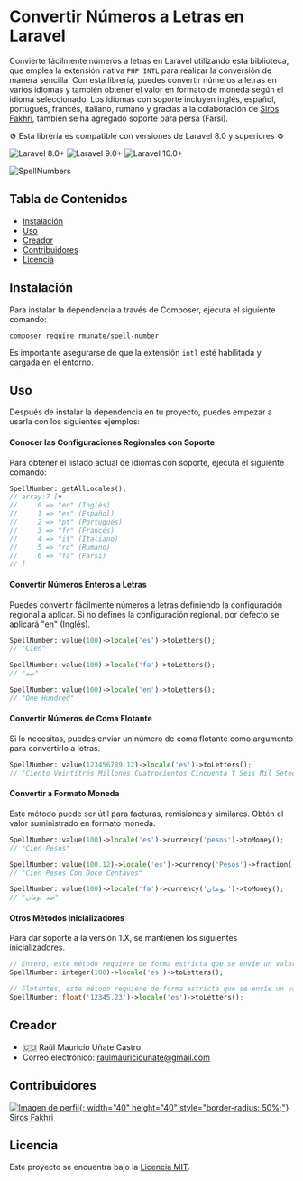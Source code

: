 # Convertir Números a Letras en Laravel

Convierte fácilmente números a letras en Laravel utilizando esta biblioteca, que emplea la extensión nativa `PHP INTL` para realizar la conversión de manera sencilla. Con esta librería, puedes convertir números a letras en varios idiomas y también obtener el valor en formato de moneda según el idioma seleccionado. Los idiomas con soporte incluyen inglés, español, portugués, francés, italiano, rumano y gracias a la colaboración de [Siros Fakhri](https://github.com/sirosfakhri), también se ha agregado soporte para persa (Farsi).

⚙️ Esta librería es compatible con versiones de Laravel 8.0 y superiores ⚙️

![Laravel 8.0+](https://img.shields.io/badge/Laravel-8.0%2B-orange.svg)
![Laravel 9.0+](https://img.shields.io/badge/Laravel-9.0%2B-orange.svg)
![Laravel 10.0+](https://img.shields.io/badge/Laravel-10.0%2B-orange.svg)

![SpellNumbers](https://github.com/rmunate/SpellNumber/assets/91748598/f2aea68b-fc9f-46be-ae54-a4955f0ce7a2)

## Tabla de Contenidos

- [Instalación](#instalación)
- [Uso](#uso)
- [Creador](#creador)
- [Contribuidores](#contribuidores)
- [Licencia](#licencia)

## Instalación

Para instalar la dependencia a través de Composer, ejecuta el siguiente comando:

```shell
composer require rmunate/spell-number
```

Es importante asegurarse de que la extensión `intl` esté habilitada y cargada en el entorno.

## Uso

Después de instalar la dependencia en tu proyecto, puedes empezar a usarla con los siguientes ejemplos:

#### Conocer las Configuraciones Regionales con Soporte

Para obtener el listado actual de idiomas con soporte, ejecuta el siguiente comando:

```php
SpellNumber::getAllLocales();
// array:7 [▼
//     0 => "en" (Inglés)
//     1 => "es" (Español)
//     2 => "pt" (Portugués)
//     3 => "fr" (Francés)
//     4 => "it" (Italiano)
//     5 => "ro" (Rumano)
//     6 => "fa" (Farsi)
// ]
```

#### Convertir Números Enteros a Letras

Puedes convertir fácilmente números a letras definiendo la configuración regional a aplicar. Si no defines la configuración regional, por defecto se aplicará "en" (Inglés).

```php
SpellNumber::value(100)->locale('es')->toLetters();
// "Cien"

SpellNumber::value(100)->locale('fa')->toLetters();
// "صد"

SpellNumber::value(100)->locale('en')->toLetters();
// "One Hundred"
```

#### Convertir Números de Coma Flotante

Si lo necesitas, puedes enviar un número de coma flotante como argumento para convertirlo a letras.

```php
SpellNumber::value(123456789.12)->locale('es')->toLetters();
// "Ciento Veintitrés Millones Cuatrocientos Cincuenta Y Seis Mil Setecientos Ochenta Y Nueve Con Doce"
```

#### Convertir a Formato Moneda

Este método puede ser útil para facturas, remisiones y similares. Obtén el valor suministrado en formato moneda.

```php
SpellNumber::value(100)->locale('es')->currency('pesos')->toMoney();
// "Cien Pesos"

SpellNumber::value(100.12)->locale('es')->currency('Pesos')->fraction('centavos')->toMoney();
// "Cien Pesos Con Doce Centavos"

SpellNumber::value(100)->locale('fa')->currency('تومان')->toMoney();
// "صد تومان"
```

#### Otros Métodos Inicializadores

Para dar soporte a la versión 1.X, se mantienen los siguientes inicializadores.

```php
// Entero, este método requiere de forma estricta que se envíe un valor entero como argumento.
SpellNumber::integer(100)->locale('es')->toLetters();

// Flotantes, este método requiere de forma estricta que se envíe un valor de cadena de texto como argumento.
SpellNumber::float('12345.23')->locale('es')->toLetters();
```

## Creador

- 🇨🇴 Raúl Mauricio Uñate Castro
- Correo electrónico: raulmauriciounate@gmail.com

## Contribuidores
[![Imagen de perfil](https://avatars.githubusercontent.com/u/56381478?v=4){: width="40" height="40" style="border-radius: 50%;"}](https://github.com/sirosfakhri)
[Siros Fakhri](https://github.com/sirosfakhri)

## Licencia

Este proyecto se encuentra bajo la [Licencia MIT](https://choosealicense.com/licenses/mit/).